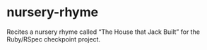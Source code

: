 # nursery-rhyme
Recites a nursery rhyme called “The House that Jack Built” for the Ruby/RSpec checkpoint project.
